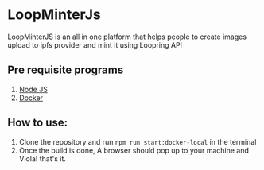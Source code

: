 # LoopMinterJs
LoopMinterJS is an all in one platform that helps people to create images upload to ipfs provider and mint it using Loopring API
## Pre requisite programs
1. [Node JS](https://nodejs.org/en/)
2. [Docker](https://www.docker.com/products/docker-desktop/)

## How to use:
1. Clone the repository and run `npm run start:docker-local` in the terminal
2. Once the build is done, A browser should pop up to your machine and Viola! that's it.
